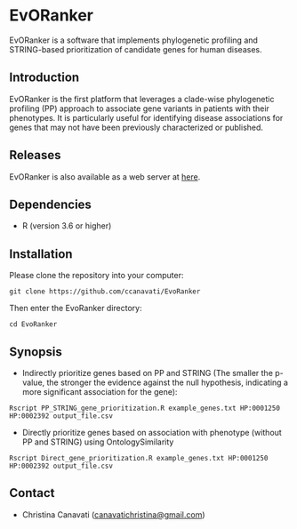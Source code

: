 # EvORanker
EvORanker is a software that implements phylogenetic profiling and STRING-based prioritization of candidate  genes for human diseases.

## Introduction
EvORanker is the first platform that leverages a clade-wise phylogenetic profiling (PP) approach to associate gene variants in patients with their phenotypes. It is particularly useful for identifying disease associations for genes that may not have been previously characterized or published.

## Releases
EvORanker is also available as a web server at [here](https://ccanavati.shinyapps.io/EvORanker/).

## Dependencies

- R (version 3.6 or higher)

## Installation

Please clone the repository into your computer:
``` 
git clone https://github.com/ccanavati/EvoRanker
```
Then enter the EvoRanker directory:
```
cd EvoRanker
```
## Synopsis

- Indirectly prioritize genes based on PP and STRING (The smaller the p-value, the stronger the evidence against the null hypothesis, indicating a more significant association for the gene): 
```
Rscript PP_STRING_gene_prioritization.R example_genes.txt HP:0001250 HP:0002392 output_file.csv
```
- Directly prioritize genes based on association with phenotype (without PP and STRING) using OntologySimilarity
```
Rscript Direct_gene_prioritization.R example_genes.txt HP:0001250 HP:0002392 output_file.csv
```
## Contact
- Christina Canavati (canavatichristina@gmail.com)
